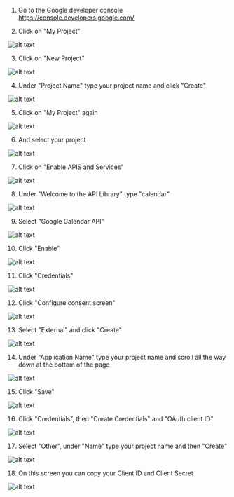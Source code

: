 01. Go to the Google developer console https://console.developers.google.com/

02. Click on "My Project"

![alt text](https://github.com/aristosv/gcalcli/blob/master/step02.png)

03. Click on "New Project"

![alt text](https://github.com/aristosv/gcalcli/blob/master/step03.png)

04. Under "Project Name" type your project name and click "Create"

![alt text](https://github.com/aristosv/gcalcli/blob/master/step04.png)

05. Click on "My Project" again

![alt text](https://github.com/aristosv/gcalcli/blob/master/step05.png)

06. And select your project

![alt text](https://github.com/aristosv/gcalcli/blob/master/step06.png)

07. Click on "Enable APIS and Services"

![alt text](https://github.com/aristosv/gcalcli/blob/master/step07.png)

08. Under "Welcome to the API Library" type "calendar"

![alt text](https://github.com/aristosv/gcalcli/blob/master/step08.png)

09. Select "Google Calendar API"

![alt text](https://github.com/aristosv/gcalcli/blob/master/step09.png)

10. Click "Enable"

![alt text](https://github.com/aristosv/gcalcli/blob/master/step10.png)

11. Click "Credentials"

![alt text](https://github.com/aristosv/gcalcli/blob/master/step11.png)

12. Click "Configure consent screen"

![alt text](https://github.com/aristosv/gcalcli/blob/master/step12.png)

13. Select "External" and click "Create"

![alt text](https://github.com/aristosv/gcalcli/blob/master/step13.png)

14. Under "Application Name" type your project name and scroll all the way down at the bottom of the page

![alt text](https://github.com/aristosv/gcalcli/blob/master/step14.png)

15. Click "Save"

![alt text](https://github.com/aristosv/gcalcli/blob/master/step15.png)

16. Click "Credentials", then "Create Credentials" and "OAuth client ID"

![alt text](https://github.com/aristosv/gcalcli/blob/master/step16.png)

17. Select "Other", under "Name" type your project name and then "Create"

![alt text](https://github.com/aristosv/gcalcli/blob/master/step17.png)

18. On this screen you can copy your Client ID and Client Secret

![alt text](https://github.com/aristosv/gcalcli/blob/master/step18.png)
